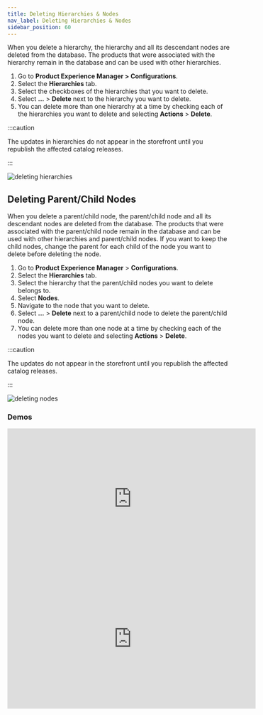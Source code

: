 ```yaml
---
title: Deleting Hierarchies & Nodes
nav_label: Deleting Hierarchies & Nodes
sidebar_position: 60
---
```


When you delete a hierarchy, the hierarchy and all its descendant nodes are deleted from the database. The products that were associated with the hierarchy remain in the database and can be used with other hierarchies.

1. Go to **Product Experience Manager > Configurations**. 
1. Select the **Hierarchies** tab. 
1. Select the checkboxes of the hierarchies that you want to delete.
1. Select **...** > **Delete** next to the hierarchy you want to delete.
1. You can delete more than one hierarchy at a time by checking each of the hierarchies you want to delete and selecting **Actions** > **Delete**. 

:::caution

The updates in hierarchies do not appear in the storefront until you republish the affected catalog releases.

:::

![deleting hierarchies](/assets/delete_hierarchy.gif)

## Deleting Parent/Child Nodes

When you delete a parent/child node, the parent/child node and all its descendant nodes are deleted from the database. The products that were associated with the parent/child node remain in the database and can be used with other hierarchies and parent/child nodes. If you want to keep the child nodes, change the parent for each child of the node you want to delete before deleting the node.

1. Go to **Product Experience Manager** > **Configurations**.
1. Select the **Hierarchies** tab.
1. Select the hierarchy that the parent/child nodes you want to delete belongs to.
1. Select **Nodes**.
1. Navigate to the node that you want to delete.
1. Select **...** > **Delete** next to a parent/child node to delete the parent/child node.
1. You can delete more than one node at a time by checking each of the nodes you want to delete and selecting **Actions** > **Delete**.

:::caution

The updates do not appear in the storefront until you republish the affected catalog releases.

:::

![deleting nodes](/assets/delete_node.gif)

### Demos

<iframe width="560" height="315" src="https://www.youtube.com/embed/4-ccMytvaNE" title="Understanding Hierarchies in Product Experience Manager" frameborder="0" allow="accelerometer; autoplay; clipboard-write; encrypted-media; gyroscope; picture-in-picture; web-share" referrerpolicy="strict-origin-when-cross-origin" allowfullscreen></iframe>
<iframe width="560" height="315" src="https://www.youtube.com/embed/4FM4lvYtQSA" title="Configuring Hierarchies in Product Experience Manager" frameborder="0" allow="accelerometer; autoplay; clipboard-write; encrypted-media; gyroscope; picture-in-picture; web-share" referrerpolicy="strict-origin-when-cross-origin" allowfullscreen></iframe>
